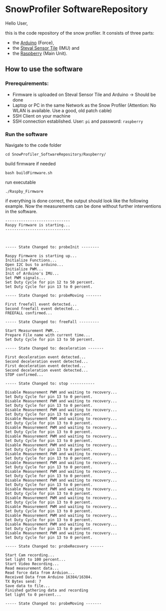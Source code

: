 # SnowProfiler SoftwareRepository

Hello User, 

this is the code repository of the snow profiler. It consists of three parts: 
- the [Arduino](Arduino) (Force), 
- the [Steval Sensor Tile](Raspberry) (IMU) and 
- the [Raspberry](StevalSensorTile) (Main Unit).
 
 

## How to use the software
### Prerequirements:
- Firmware is uploaded on Steval Sensor Tile and Arduino -> Should be done
- Laptop or PC in the same Network as the Snow Profiler (Attention: No WLAN is available. Use a good, old patch cable)
- SSH Client on your machine
- SSH connection established. User: `pi` and password: `raspberry`

### Run the software

Navigate to the code folder 
```
cd SnowProfiler_SoftwareRepository/Raspberry/
```

build firmware if needed
```
bash buildFirmware.sh
```

run executable
```
./Raspby_Firmware
```

if everything is done correct, the output should look like the following example. Now the measurements can be done without further interventions in the software.

```
-----------------------------
Raspy Firmware is starting...
-----------------------------



----- State Changed to: probeInit --------

Raspy Firmware is starting up...
Initialize Functions...
Open I2C bus to arduino...
Initialize PWM...
Init of Arduino's IMU...
Set PWM signals...
Set Duty Cycle for pin 12 to 50 percent.
Set Duty Cycle for pin 13 to 0 percent.

----- State Changed to: probeMoving -------

First freefall event detected...
Second freefall event detected...
FREEFALL confirmed...

----- State Changed to: freeFall ---------

Start Measurement PWM...
Prepare File name with current time...
Set Duty Cycle for pin 13 to 50 percent.

----- State Changed to: deceleration -------

First deceleration event detected...
Second deceleration event detected...
First deceleration event detected...
Second deceleration event detected...
STOP confirmed...

----- State Changed to: stop -----------

Disable Measurement PWM and waiting to recovery...
Set Duty Cycle for pin 13 to 0 percent.
Disable Measurement PWM and waiting to recovery...
Set Duty Cycle for pin 13 to 0 percent.
Disable Measurement PWM and waiting to recovery...
Set Duty Cycle for pin 13 to 0 percent.
Disable Measurement PWM and waiting to recovery...
Set Duty Cycle for pin 13 to 0 percent.
Disable Measurement PWM and waiting to recovery...
Set Duty Cycle for pin 13 to 0 percent.
Disable Measurement PWM and waiting to recovery...
Set Duty Cycle for pin 13 to 0 percent.
Disable Measurement PWM and waiting to recovery...
Set Duty Cycle for pin 13 to 0 percent.
Disable Measurement PWM and waiting to recovery...
Set Duty Cycle for pin 13 to 0 percent.
Disable Measurement PWM and waiting to recovery...
Set Duty Cycle for pin 13 to 0 percent.
Disable Measurement PWM and waiting to recovery...
Set Duty Cycle for pin 13 to 0 percent.
Disable Measurement PWM and waiting to recovery...
Set Duty Cycle for pin 13 to 0 percent.
Disable Measurement PWM and waiting to recovery...
Set Duty Cycle for pin 13 to 0 percent.
Disable Measurement PWM and waiting to recovery...
Set Duty Cycle for pin 13 to 0 percent.
Disable Measurement PWM and waiting to recovery...
Set Duty Cycle for pin 13 to 0 percent.
Disable Measurement PWM and waiting to recovery...
Set Duty Cycle for pin 13 to 0 percent.
Disable Measurement PWM and waiting to recovery...
Set Duty Cycle for pin 13 to 0 percent.
Disable Measurement PWM and waiting to recovery...
Set Duty Cycle for pin 13 to 0 percent.

----- State Changed to: probeRecovery ------

Start Cam recording...
Set light to 100 percent...
Start Video Recording...
Read measurement data...
Read force data from Arduion...
Received Data from Arduino 16384/16384.
TX Bytes send: 7
Save data to file...
Finished gathering data and recording
Set light to 0 percent...

----- State Changed to: probeMoving -------
```
